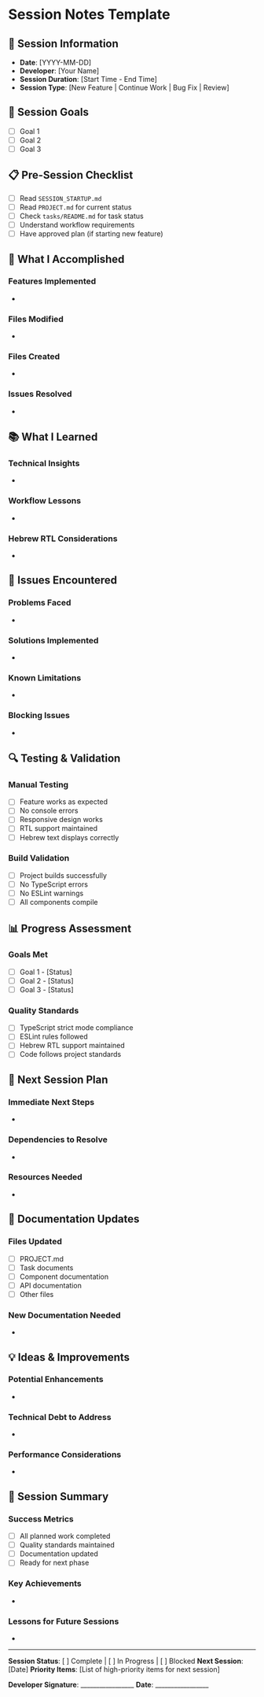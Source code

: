 # Session Notes Template

## 📝 Session Information
- **Date**: [YYYY-MM-DD]
- **Developer**: [Your Name]
- **Session Duration**: [Start Time - End Time]
- **Session Type**: [New Feature | Continue Work | Bug Fix | Review]

## 🎯 Session Goals
- [ ] Goal 1
- [ ] Goal 2
- [ ] Goal 3

## 📋 Pre-Session Checklist
- [ ] Read `SESSION_STARTUP.md`
- [ ] Read `PROJECT.md` for current status
- [ ] Check `tasks/README.md` for task status
- [ ] Understand workflow requirements
- [ ] Have approved plan (if starting new feature)

## 🚀 What I Accomplished

### Features Implemented
- 

### Files Modified
- 

### Files Created
- 

### Issues Resolved
- 

## 📚 What I Learned

### Technical Insights
- 

### Workflow Lessons
- 

### Hebrew RTL Considerations
- 

## 🚨 Issues Encountered

### Problems Faced
- 

### Solutions Implemented
- 

### Known Limitations
- 

### Blocking Issues
- 

## 🔍 Testing & Validation

### Manual Testing
- [ ] Feature works as expected
- [ ] No console errors
- [ ] Responsive design works
- [ ] RTL support maintained
- [ ] Hebrew text displays correctly

### Build Validation
- [ ] Project builds successfully
- [ ] No TypeScript errors
- [ ] No ESLint warnings
- [ ] All components compile

## 📊 Progress Assessment

### Goals Met
- [ ] Goal 1 - [Status]
- [ ] Goal 2 - [Status]
- [ ] Goal 3 - [Status]

### Quality Standards
- [ ] TypeScript strict mode compliance
- [ ] ESLint rules followed
- [ ] Hebrew RTL support maintained
- [ ] Code follows project standards

## 🔄 Next Session Plan

### Immediate Next Steps
- 

### Dependencies to Resolve
- 

### Resources Needed
- 

## 📝 Documentation Updates

### Files Updated
- [ ] PROJECT.md
- [ ] Task documents
- [ ] Component documentation
- [ ] API documentation
- [ ] Other files

### New Documentation Needed
- 

## 💡 Ideas & Improvements

### Potential Enhancements
- 

### Technical Debt to Address
- 

### Performance Considerations
- 

## 🎉 Session Summary

### Success Metrics
- [ ] All planned work completed
- [ ] Quality standards maintained
- [ ] Documentation updated
- [ ] Ready for next phase

### Key Achievements
- 

### Lessons for Future Sessions
- 

---

**Session Status**: [ ] Complete | [ ] In Progress | [ ] Blocked
**Next Session**: [Date]
**Priority Items**: [List of high-priority items for next session]

**Developer Signature**: _________________
**Date**: _________________
